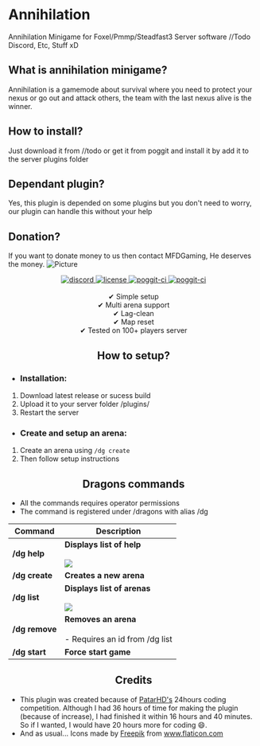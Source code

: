 # Annihilation
Annihilation Minigame for Foxel/Pmmp/Steadfast3 Server software
//Todo Discord, Etc, Stuff xD
## What is annihilation minigame?
Annihilation is a gamemode about survival where you need to protect your nexus or go out and attack others, the team with the last nexus alive is the winner.
## How to install?
Just download it from //todo or get it from poggit and install it by add it to the server plugins folder
## Dependant plugin?
Yes, this plugin is depended on some plugins but you don't need to worry, our plugin can handle this without your help
## Donation?
If you want to donate money to us then contact MFDGaming, He deserves the money.
![Picture](https://i.ibb.co/7C2wWMC/Dragons.png)
<div align=center>
	<a href="https://discord.gg/uwBf2jS">
	        <img src="https://img.shields.io/discord/365202594932719616?color=blue&label=discord&style=for-the-badge" alt="discord">
	</a>
	<a href="https://github.com/GamakCZ/Dragons/blob/master/LICENSE">
	       <img src="https://img.shields.io/github/license/GamakCZ/Dragons?style=for-the-badge" alt="license">
	</a>
	<a href="https://poggit.pmmp.io/ci/GamakCZ/Dragons/Dragons">
	        <img src="https://poggit.pmmp.io/ci.shield/GamakCZ/Dragons/Dragons?style=for-the-badge" alt="poggit-ci">
	</a>
	<a href="https://poggit.pmmp.io/ci/GamakCZ/Dragons/Dragons">
	        <img src="https://poggit.pmmp.io/shield.state/Dragons?style=for-the-badge" alt="poggit-ci">
	</a>
<br><br>
✔ Simple setup<br>
✔ Multi arena support<br>
✔ Lag-clean<br>
✔ Map reset<br>
✔ Tested on 100+ players server
</div>

<div align="center">
	<h2>How to setup?</h2>
</div>

 - <h3>Installation:</h3>
 1. Download latest release or sucess build
 2. Upload it to your server folder /plugins/
 3. Restart the server

-  <h3>Create and setup an arena:</h3>
1. Create an arena using `/dg create`
2. Then follow setup instructions

<div align="center">
	<h2>Dragons commands</h2>
</div>

- All the commands requires operator permissions
- The command is registered under /dragons with alias /dg

| Command | Description |
| --- | --- |
| **/dg help** | **Displays list of help**<br><br>![](https://i.ibb.co/p2jnYmM/obrazek.png) |
| **/dg create** | **Creates a new arena** |
| **/dg list** | **Displays list of arenas**<br><br>![](https://i.ibb.co/QPPsz37/obrazek.png) |
| **/dg remove** | **Removes an arena**<br><br>- Requires an id from /dg list |
| **/dg start** | **Force start game** |

<div align="center">
	<h2>Credits</h2>
</div>

- This plugin was created because of [PatarHD's](https://www.youtube.com/user/Patarhd123) 24hours coding competition. Although I had 36 hours of time for making the plugin (because of increase), I had finished it within 16 hours and 40 minutes. So if I wanted, I would have 20 hours more for coding :smile:.
- And as usual... Icons made by <a href="https://www.flaticon.com/authors/freepik" title="Freepik">Freepik</a> from <a href="https://www.flaticon.com/" title="Flaticon"> www.flaticon.com</a>
